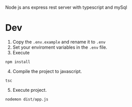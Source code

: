 Node js ans express rest server with typescript and mySql

# Dev

1. Copy the ```.env.example``` and rename it to ```.env```
2. Set your enviroment variables in the ```.env``` file.
3. Execute 
```
npm install 
```
4. Compile the project to javascript.
```
tsc
```
5. Execute project.
```
nodemon dist/app.js
```